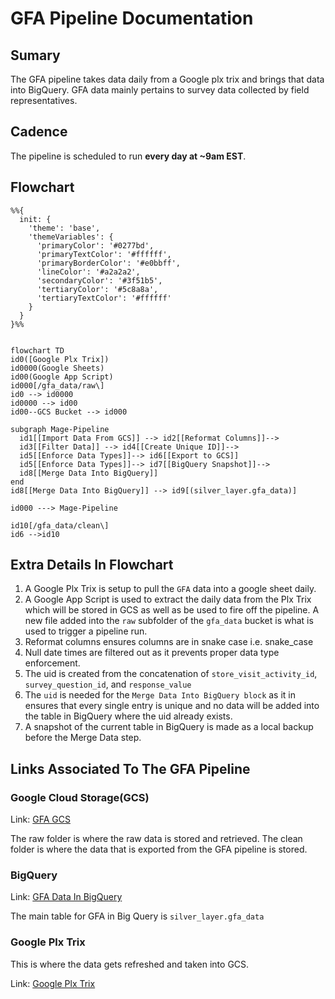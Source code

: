 
# GFA Pipeline Documentation

## Sumary
The GFA pipeline takes data daily from a Google plx trix and brings that data into BigQuery. GFA data mainly pertains to survey data collected by field representatives.

## Cadence
The pipeline is scheduled to run **every day at ~9am EST**.



## Flowchart


```mermaid
%%{
  init: {
    'theme': 'base',
    'themeVariables': {
      'primaryColor': '#0277bd',
      'primaryTextColor': '#ffffff',
      'primaryBorderColor': '#e0bbff',
      'lineColor': '#a2a2a2',
      'secondaryColor': '#3f51b5',
      'tertiaryColor': '#5c8a8a',
      'tertiaryTextColor': '#ffffff'
    }
  }
}%%


flowchart TD
id0([Google Plx Trix])
id0000(Google Sheets)
id00(Google App Script)
id000[/gfa_data/raw\]
id0 --> id0000
id0000 --> id00
id00--GCS Bucket --> id000

subgraph Mage-Pipeline
  id1[[Import Data From GCS]] --> id2[[Reformat Columns]]-->
  id3[[Filter Data]] --> id4[[Create Unique ID]]-->
  id5[[Enforce Data Types]]--> id6[[Export to GCS]]
  id5[[Enforce Data Types]]--> id7[[BigQuery Snapshot]]-->
  id8[[Merge Data Into BigQuery]] 
end
id8[[Merge Data Into BigQuery]] --> id9[(silver_layer.gfa_data)]

id000 ---> Mage-Pipeline

id10[/gfa_data/clean\]
id6 -->id10

```
## Extra Details In Flowchart

1. A Google Plx Trix is setup to pull the `GFA` data into a google sheet daily.
2. A Google App Script is used to extract the daily data from the Plx Trix which will be stored in GCS as well as be used to fire off the pipeline. A new file added into the `raw` subfolder of the `gfa_data` bucket is what is used to trigger a pipeline run.
3. Reformat columns ensures columns are in snake case i.e. snake_case
4. Null date times are filtered out as it prevents proper data type enforcement.
5. The uid is created from the concatenation of `store_visit_activity_id`, `survey_question_id`, and `response_value`
6. The `uid` is needed for the `Merge Data Into BigQuery block` as it in ensures that every single entry is unique and no data will be added into the table in BigQuery where the uid already exists.
7. A snapshot of the current table in BigQuery is made as a local backup before the Merge Data step.


## Links Associated To The GFA Pipeline
### Google Cloud Storage(GCS)
Link: [GFA GCS](https://console.cloud.google.com/storage/browser/gfa_data;tab=objects?forceOnBucketsSortingFiltering=true&authuser=0&project=orbital-airfoil-393318&prefix=&forceOnObjectsSortingFiltering=false)

The raw folder is where the raw data is stored and retrieved.
The clean folder is where the data that is exported from the GFA pipeline is stored.

### BigQuery

Link: [GFA Data In BigQuery](https://console.cloud.google.com/bigquery?referrer=search&authuser=0&project=orbital-airfoil-393318&ws=!1m13!1m3!8m2!1s788520541806!2sec894000df164909abfd085a6b226497!1m3!8m2!1s788520541806!2s566a4afb7e8f4248852f366291272b93!1m4!4m3!1sorbital-airfoil-393318!2ssilver_layer!3sgfa_data&rapt=AEjHL4P2Aj3Y_3y1lr9qjXMkE81QjHY1rnPyy4fSUwgdCq-kZxQ0eVvXh6B5msvwDWyBpmXY1OatLBl-_UhelmLO-0yf5_EmwNwVLIrCvqetfkngIwSIWV8)

The main table for GFA in Big Query is `silver_layer.gfa_data`

### Google Plx Trix
This is where the data gets refreshed and taken into GCS.

Link: [Google Plx Trix](https://docs.google.com/spreadsheets/d/1ZRD9BfhBz9WYWz7ZxwtO-6X_1t5XkLCvu39b8ifZSK0/edit#gid=156467221)











